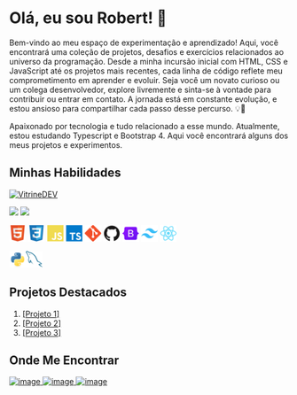 # Olá, eu sou Robert! 👋
Bem-vindo ao meu espaço de experimentação e aprendizado! Aqui, você encontrará uma coleção de projetos, desafios e exercícios relacionados ao universo da programação. Desde a minha incursão inicial com HTML, CSS e JavaScript até os projetos mais recentes, cada linha de código reflete meu comprometimento em aprender e evoluir.  Seja você um novato curioso ou um colega desenvolvedor, explore livremente e sinta-se à vontade para contribuir ou entrar em contato. A jornada está em constante evolução, e estou ansioso para compartilhar cada passo desse percurso. 💡🚀

Apaixonado por tecnologia e tudo relacionado a esse mundo. Atualmente, estou estudando Typescript e Bootstrap 4. Aqui você encontrará alguns dos meus projetos e experimentos.

## Minhas Habilidades

[![VitrineDEV](https://img.shields.io/badge/VitrineDEV-0000FF?style=for-the-badge&logo=alura&logoColor=FFFFFF)](https://cursos.alura.com.br/vitrinedev/robertdouglasaimon)

<img src="https://github-readme-stats.vercel.app/api?username=robertdouglasaimon&show_icons=true&token=YOUR_PERSONAL_ACCESS_TOKEN" width="400">
<img src="https://github-readme-stats.vercel.app/api/top-langs/?username=robertdouglasaimon&token=YOUR_PERSONAL_ACCESS_TOKEN" width="400">


<img src="https://raw.githubusercontent.com/devicons/devicon/master/icons/html5/html5-original.svg" width="30" height="30"> <img src="https://raw.githubusercontent.com/devicons/devicon/master/icons/css3/css3-original.svg" width="30" height="30"> <img src="https://raw.githubusercontent.com/devicons/devicon/master/icons/javascript/javascript-plain.svg" width="30" height="30"> 
<img src="https://raw.githubusercontent.com/devicons/devicon/master/icons/typescript/typescript-plain.svg" width="30" height="30">
<img src="https://raw.githubusercontent.com/devicons/devicon/master/icons/git/git-original.svg" width="30" height="30"> 
<img src="https://raw.githubusercontent.com/devicons/devicon/master/icons/github/github-original.svg" width="30" height="30">
<img src="https://raw.githubusercontent.com/devicons/devicon/master/icons/bootstrap/bootstrap-original.svg" width="30" height="30">
<img src="https://raw.githubusercontent.com/devicons/devicon/master/icons/tailwindcss/tailwindcss-original.svg" width="30" height="30">
<img src="https://raw.githubusercontent.com/devicons/devicon/master/icons/react/react-original.svg" width="30" height="30">

<img src="https://raw.githubusercontent.com/devicons/devicon/master/icons/python/python-original.svg" width="30" height="30"><img src="https://raw.githubusercontent.com/devicons/devicon/master/icons/mysql/mysql-original.svg" width="30" height="30">



## Projetos Destacados
1. <a href="https://r-douglas.vercel.app" target="_blank">[Projeto 1]</a>
2. <a href="https://projeto-turma-de-desenvolvimento-python.vercel.app" target="_blank">[Projeto 2]</a>
3. <a href="https://p-fokus.vercel.app" target="_blank">[Projeto 3]</a>

## Onde Me Encontrar
<a href="https://www.linkedin.com/in/robertdouglas2000/">![image](https://github.com/robertdouglasaimon/robertdouglasaimon/assets/138529257/56fdf478-09ed-4580-bf3c-94a16ca23573)
</a>
<a href="https://www.instagram.com/rd_ciclo/">![image](https://github.com/robertdouglasaimon/robertdouglasaimon/assets/138529257/d2990f3b-7c9d-4177-b244-1d107d9c96ef)
</a>
<a href="mailto:robertdouglasaimon@gmail.com">![image](https://github.com/robertdouglasaimon/robertdouglasaimon/assets/138529257/c1279e40-135f-4ca9-9711-b7eb38effc30)
</a>
